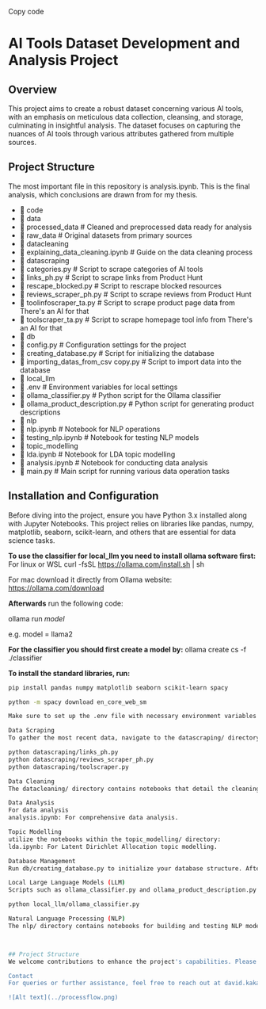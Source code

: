 
Copy code
# AI Tools Dataset Development and Analysis Project

## Overview
This project aims to create a robust dataset concerning various AI tools, with an emphasis on meticulous data collection, cleansing, and storage, culminating in insightful analysis. The dataset focuses on capturing the nuances of AI tools through various attributes gathered from multiple sources.

## Project Structure

The most important file in this repository is analysis.ipynb. This is the final analysis, which conclusions are drawn from for my thesis.

- 📁 code
- 📁 data
- 📁 processed_data # Cleaned and preprocessed data ready for analysis
- 📁 raw_data # Original datasets from primary sources
- 📁 datacleaning
- 📘 explaining_data_cleaning.ipynb # Guide on the data cleaning process
- 📁 datascraping
- 📄 categories.py # Script to scrape categories of AI tools
- 📄 links_ph.py # Script to scrape links from Product Hunt
- 📄 rescape_blocked.py # Script to rescrape blocked resources
- 📄 reviews_scraper_ph.py # Script to scrape reviews from Product Hunt
- 📄 toolinfoscraper_ta.py # Script to scrape product page data from There's an AI for that
- 📄 toolscraper_ta.py # Script to scrape homepage tool info from There's an AI for that
- 📁 db
- 📄 config.py # Configuration settings for the project
- 📄 creating_database.py # Script for initializing the database
- 📄 importing_datas_from_csv copy.py # Script to import data into the database
- 📁 local_llm
- 📄 .env # Environment variables for local settings
- 📄 ollama_classifier.py # Python script for the Ollama classifier
- 📄 ollama_product_description.py # Python script for generating product descriptions
- 📁 nlp
- 📘 nlp.ipynb # Notebook for NLP operations
- 📘 testing_nlp.ipynb # Notebook for testing NLP models
- 📁 topic_modelling
- 📘 lda.ipynb # Notebook for LDA topic modelling
- 📘 analysis.ipynb # Notebook for conducting data analysis
- 📄 main.py # Main script for running various data operation tasks

## Installation and Configuration

Before diving into the project, ensure you have Python 3.x installed along with Jupyter Notebooks. This project relies on libraries like pandas, numpy, matplotlib, seaborn, scikit-learn, and others that are essential for data science tasks.

**To use the classifier for local_llm you need to install ollama software first:**
For linux or WSL
curl -fsSL https://ollama.com/install.sh | sh

For mac
download it directly from Ollama website: https://ollama.com/download

**Afterwards**
run the following code:

ollama run *model*

e.g. model = llama2

**For the classifier you should first create a model by:**
ollama create cs -f ./classifier


**To install the standard libraries, run:**
```bash
pip install pandas numpy matplotlib seaborn scikit-learn spacy

python -m spacy download en_core_web_sm

Make sure to set up the .env file with necessary environment variables and update the config.py with the appropriate settings for database connections and other configurations.

Data Scraping
To gather the most recent data, navigate to the datascraping/ directory and execute the scraping scripts:

python datascraping/links_ph.py
python datascraping/reviews_scraper_ph.py
python datascraping/toolscraper.py

Data Cleaning
The datacleaning/ directory contains notebooks that detail the cleaning process. Execute these notebooks to clean and preprocess your data.

Data Analysis 
For data analysis 
analysis.ipynb: For comprehensive data analysis.

Topic Modelling
utilize the notebooks within the topic_modelling/ directory:
lda.ipynb: For Latent Dirichlet Allocation topic modelling.

Database Management
Run db/creating_database.py to initialize your database structure. After cleaning your data, use db/importing_datas_from_csv.py to import it into your database.

Local Large Language Models (LLM)
Scripts such as ollama_classifier.py and ollama_product_description.py within the local_llm/ directory are used for classification and generating product descriptions.

python local_llm/ollama_classifier.py

Natural Language Processing (NLP)
The nlp/ directory contains notebooks for building and testing NLP models. They are essential for analyzing text data and extracting insights.



## Project Structure
We welcome contributions to enhance the project's capabilities. Please adhere to the established coding standards, commit guidelines, and follow the pull request process detailed in the contributing section.

Contact
For queries or further assistance, feel free to reach out at david.kakanis@hotmail.com

![Alt text](../processflow.png)
